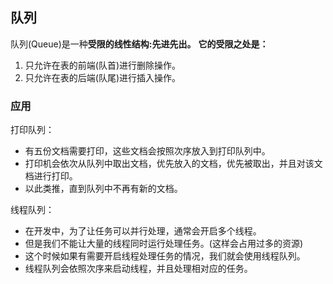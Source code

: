 ## 队列
队列(Queue)是一种**受限的线性结构:先进先出。**
**它的受限之处是：**
1. 只允许在表的前端(队首)进行删除操作。
2. 只允许在表的后端(队尾)进行插入操作。

### 应用
打印队列：
- 有五份文档需要打印，这些文档会按照次序放入到打印队列中。
- 打印机会依次从队列中取出文档，优先放入的文档，优先被取出，并且对该文档进行打印。
- 以此类推，直到队列中不再有新的文档。

线程队列：
- 在开发中，为了让任务可以并行处理，通常会开启多个线程。
- 但是我们不能让大量的线程同时运行处理任务。(这样会占用过多的资源)
- 这个时候如果有需要开启线程处理任务的情况，我们就会使用线程队列。
- 线程队列会依照次序来启动线程，并且处理相对应的任务。